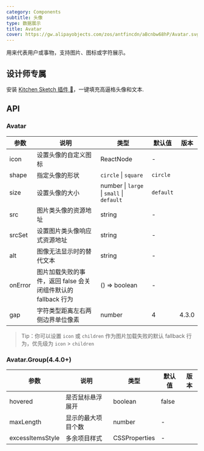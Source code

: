 ```yaml
---
category: Components
subtitle: 头像
type: 数据展示
title: Avatar
cover: https://gw.alipayobjects.com/zos/antfincdn/aBcnbw68hP/Avatar.svg
---
```


用来代表用户或事物，支持图片、图标或字符展示。

## 设计师专属

安装 [Kitchen Sketch 插件 💎](https://kitchen.alipay.com)，一键填充高逼格头像和文本.

## API

### Avatar

| 参数 | 说明 | 类型 | 默认值 | 版本 |
| --- | --- | --- | --- | --- |
| icon | 设置头像的自定义图标 | ReactNode | - |  |
| shape | 指定头像的形状 | `circle` \| `square` | `circle` |  |
| size | 设置头像的大小 | number \| `large` \| `small` \| `default` | `default` |  |
| src | 图片类头像的资源地址 | string | - |  |
| srcSet | 设置图片类头像响应式资源地址 | string | - |  |
| alt | 图像无法显示时的替代文本 | string | - |  |
| onError | 图片加载失败的事件，返回 false 会关闭组件默认的 fallback 行为 | () => boolean | - |  |
| gap | 字符类型距离左右两侧边界单位像素 | number | 4 | 4.3.0 |

> Tip：你可以设置 `icon` 或 `children` 作为图片加载失败的默认 fallback 行为，优先级为 `icon` > `children`

### Avatar.Group(4.4.0+)

| 参数             | 说明               | 类型          | 默认值 | 版本 |
| ---------------- | ------------------ | ------------- | ------ | ---- |
| hovered          | 是否鼠标悬浮展开   | boolean       | false  |      |
| maxLength        | 显示的最大项目个数 | number        | -      |      |
| excessItemsStyle | 多余项目样式       | CSSProperties | -      |      |
